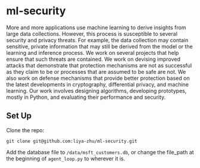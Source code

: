 # ml-security

More and more applications use machine learning to derive insights from large data collections. However, this process is susceptible to several security and privacy threats. For example, the data collection may contain sensitive, private information that may still be derived from the model or the learning and inference process. We work on several projects that help ensure that such threats are contained. We work on devising improved attacks that demonstrate that protection mechanisms are not as successful as they claim to be or processes that are assumed to be safe are not. We also work on defense mechanisms that provide better protection based on the latest developments in cryptography, differential privacy, and machine learning. Our work involves designing algorithms, developing prototypes, mostly in Python, and evaluating their performance and security.


## Set Up

Clone the repo:
```
git clone git@github.com:liya-zhu/ml-security.git
```

Add the database file to `/data/msft_customers.db`, or change the file_path at the beginning of `agent_loop.py` to wherever it is.